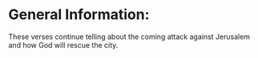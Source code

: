 # General Information:

These verses continue telling about the coming attack against Jerusalem and how God will rescue the city.